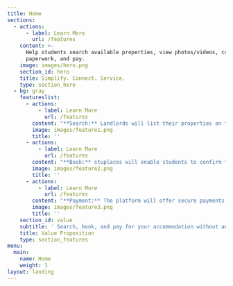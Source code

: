 ```yaml
---
title: Home
sections:
  - actions:
      - label: Learn More
        url: /features
    content: >-
      Help students search available properties, view photos/videos, complete
      paperwork, and pay.
    image: images/hero.png
    section_id: hero
    title: Simplify. Connect. Service.
    type: section_hero
  - bg: gray
    featureslist:
      - actions:
          - label: Learn More
            url: /features
        content: "**Search:** Landlords will list their properties on the platform and stuplaces team will verify those to ensure genuineness of photos/videos and safety of environment. With all valid properties listed on the portal, students can easily search accommodations in any part of the destination country through few clicks. They can compare the properties and rates easily and take a decision based on the requirements.\r\n\n* Search and View properties\r\n* Compare properties and rates"
        image: images/feature1.png
        title: ''
      - actions:
          - label: Learn More
            url: /features
        content: "**Book:** stuplaces will enable students to confirm their accommodation with one click. Both parties will be able to sign lease agreement online without any in-person meetings – which helps in saving time and effort. In case of any issues, stuplaces customer service will look into the problem right away and provide resolution. This way, all communication and confirmation will happen within stuplaces without leaving the platform.\r\n\n* Sign lease agreement\r\n* Customer support"
        image: images/feature2.png
        title: ''
      - actions:
          - label: Learn More
            url: /features
        content: "**Payment:** The platform will offer secure payments between students and property owners. Students can easily pay security deposit and monthly rent using the service. In case of any problems in accommodation, stuplaces will freeze any further payments until the landlord resolves that. Multiple modes of payment will be offered such as credit, debit, interact, Apple pay etc.\r\n\n* Single click payment\r\n* Mutiple modes of payment"
        image: images/feature3.png
        title: ''
    section_id: value
    subtitle: ' Search, book, and pay for your accommodation without any hassle.'
    title: Value Proposition
    type: section_features
menu:
  main:
    name: Home
    weight: 1
layout: landing
---
```


